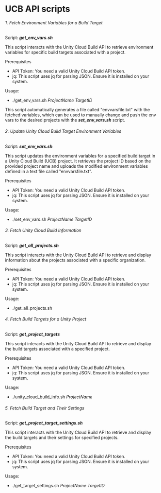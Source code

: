 # UCB API scripts

###### 1. Fetch Environment Variables for a Build Target
Script: ***get_env_vars.sh***

This script interacts with the Unity Cloud Build API to retrieve environment variables for specific build targets associated with a project.

Prerequisites
- API Token: You need a valid Unity Cloud Build API token.
- jq: This script uses jq for parsing JSON. Ensure it is installed on your system.

Usage:
- ./get_env_vars.sh *ProjectName* *TargetID*

This script automatically generates a file called "envvarsfile.txt" with the fetched variables, which can be used to manually change and push the env vars to the desired projects with the ***set_env_vars.sh*** script.


###### 2. Update Unity Cloud Build Target Environment Variables
Script: ***set_env_vars.sh***

This script updates the environment variables for a specified build target in a Unity Cloud Build (UCB) project. It retrieves the project ID based on the provided project name and uploads the modified environment variables defined in a text file called "envvarsfile.txt".

Prerequisites
- API Token: You need a valid Unity Cloud Build API token.
- jq: This script uses jq for parsing JSON. Ensure it is installed on your system.

Usage: 
- ./set_env_vars.sh *ProjectName* *TargetID*


###### 3. Fetch Unity Cloud Build Information
Script: ***get_all_projects.sh***

This script interacts with the Unity Cloud Build API to retrieve and display information about the projects associated with a specific organization.

Prerequisites
- API Token: You need a valid Unity Cloud Build API token.
- jq: This script uses jq for parsing JSON. Ensure it is installed on your system.

Usage: 
- ./get_all_projects.sh


###### 4. Fetch Build Targets for a Unity Project
Script: ***get_project_targets***

This script interacts with the Unity Cloud Build API to retrieve and display the build targets associated with a specified project.

Prerequisites

- API Token: You need a valid Unity Cloud Build API token.
- jq: This script uses jq for parsing JSON. Ensure it is installed on your system.

Usage:
- ./unity_cloud_build_info.sh *ProjectName*


###### 5.  Fetch Build Target and Their Settings
Script: ***get_project_target_settings.sh***

This script interacts with the Unity Cloud Build API to retrieve and display the build targets and their settings for specified projects.

Prerequisites

- API Token: You need a valid Unity Cloud Build API token.
- jq: This script uses jq for parsing JSON. Ensure it is installed on your system.

Usage: 
- ./get_target_settings.sh *ProjectName* *TargetID*